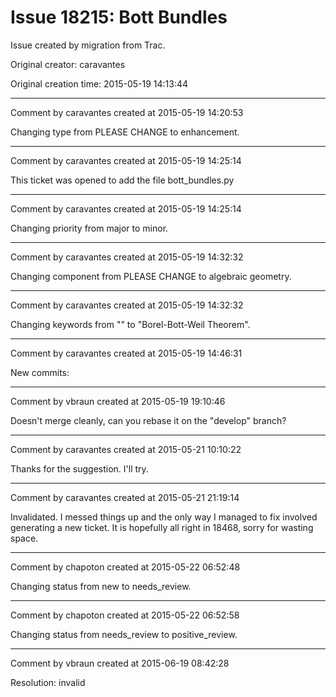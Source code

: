 # Issue 18215: Bott Bundles

Issue created by migration from Trac.

Original creator: caravantes

Original creation time: 2015-05-19 14:13:44




---

Comment by caravantes created at 2015-05-19 14:20:53

Changing type from PLEASE CHANGE to enhancement.


---

Comment by caravantes created at 2015-05-19 14:25:14

This ticket was opened to add the file bott_bundles.py


---

Comment by caravantes created at 2015-05-19 14:25:14

Changing priority from major to minor.


---

Comment by caravantes created at 2015-05-19 14:32:32

Changing component from PLEASE CHANGE to algebraic geometry.


---

Comment by caravantes created at 2015-05-19 14:32:32

Changing keywords from "" to "Borel-Bott-Weil Theorem".


---

Comment by caravantes created at 2015-05-19 14:46:31

New commits:


---

Comment by vbraun created at 2015-05-19 19:10:46

Doesn't merge cleanly, can you rebase it on the "develop" branch?


---

Comment by caravantes created at 2015-05-21 10:10:22

Thanks for the suggestion. I'll try.


---

Comment by caravantes created at 2015-05-21 21:19:14

Invalidated. I messed things up and the only way I managed to fix involved generating a new ticket. It is hopefully all right in 18468, sorry for wasting space.


---

Comment by chapoton created at 2015-05-22 06:52:48

Changing status from new to needs_review.


---

Comment by chapoton created at 2015-05-22 06:52:58

Changing status from needs_review to positive_review.


---

Comment by vbraun created at 2015-06-19 08:42:28

Resolution: invalid
